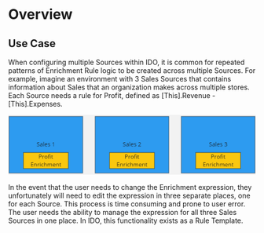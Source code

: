 # Overview

## Use Case

When configuring multiple Sources within IDO, it is common for repeated patterns of Enrichment Rule logic to be created across multiple Sources. For example, imagine an environment with 3 Sales Sources that contains information about Sales that an organization makes across multiple stores. Each Source needs a rule for Profit, defined as \[This].Revenue - \[This].Expenses.

![3 Sales Sources with a Profit Enrichment](<../../../.gitbook/assets/image (402).png>)

In the event that the user needs to change the Enrichment expression, they unfortunately will need to edit the expression in three separate places, one for each Source. This process is time consuming and prone to user error. The user needs the ability to manage the expression for all three Sales Sources in one place. In IDO, this functionality exists as a Rule Template.
